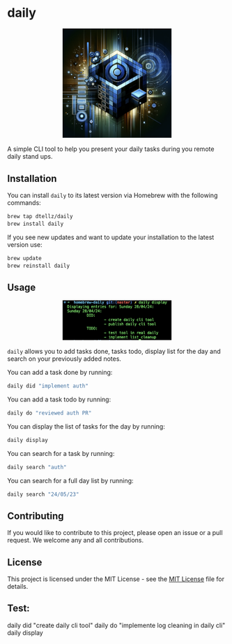 # daily

<p align="center" margin="0">
    <a href="https://www.diego-tellez.com/">
    <img alt="stuart logo" src="./assets/daily-logo.png" width="250">
</a>
</p>

A simple CLI tool to help you present your daily tasks during you remote daily stand ups.

## Installation

You can install `daily` to its latest version via Homebrew with the following commands:

```bash
brew tap dtellz/daily
brew install daily
```

If you see new updates and want to update your installation to the latest version use:

```bash
brew update
brew reinstall daily
```

## Usage

<p align="center" margin="0">
    <a href="https://www.diego-tellez.com/">
    <img alt="stuart logo" src="./assets/daily-sample.png" width="250">
</a>
</p>

`daily` allows you to add tasks done, tasks todo, display list for the day and search on your previously added notes.

You can add a task done by running:

```bash
daily did "implement auth"
```

You can add a task todo by running:

```bash
daily do "reviewed auth PR"
```

You can display the list of tasks for the day by running:

```bash
daily display
```

You can search for a task by running:

```bash
daily search "auth"
```

You can search for a full day list by running:

```bash
daily search "24/05/23"
```

## Contributing

If you would like to contribute to this project, please open an issue or a pull request. We welcome any and all contributions.

## License

This project is licensed under the MIT License - see the [MIT License](https://opensource.org/licenses/MIT) file for details.

## Test:

daily did "create daily cli tool"
daily do "implemente log cleaning in daily cli"
daily display
